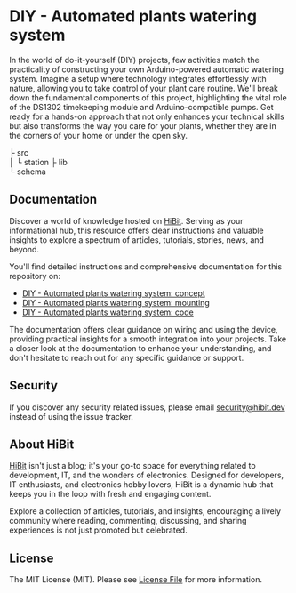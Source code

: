 # DIY - Automated plants watering system
In the world of do-it-yourself (DIY) projects, few activities match the practicality of constructing your own Arduino-powered automatic watering system. Imagine a setup where technology integrates effortlessly with nature, allowing you to take control of your plant care routine. We'll break down the fundamental components of this project, highlighting the vital role of the DS1302 timekeeping module and Arduino-compatible pumps. Get ready for a hands-on approach that not only enhances your technical skills but also transforms the way you care for your plants, whether they are in the corners of your home or under the open sky.  

├ src  
│  └ station 
├ lib  
└ schema  

## Documentation
Discover a world of knowledge hosted on [HiBit](https://www.hibit.dev). Serving as your informational hub, this resource offers clear instructions and valuable insights to explore a spectrum of articles, tutorials, stories, news, and beyond.  

You'll find detailed instructions and comprehensive documentation for this repository on:
- [DIY - Automated plants watering system: concept](https://www.hibit.dev/posts/132/diy-automated-plants-watering-system-concept)
- [DIY - Automated plants watering system: mounting](https://www.hibit.dev/posts/145/diy-automated-plants-watering-system-mounting)
- [DIY - Automated plants watering system: code](https://www.hibit.dev/posts/146/diy-automated-plants-watering-system-code)

The documentation offers clear guidance on wiring and using the device, providing practical insights for a smooth integration into your projects. Take a closer look at the documentation to enhance your understanding, and don't hesitate to reach out for any specific guidance or support.

## Security
If you discover any security related issues, please email security@hibit.dev instead of using the issue tracker.

## About HiBit
[HiBit](https://www.hibit.dev) isn't just a blog; it's your go-to space for everything related to development, IT, and the wonders of electronics. Designed for developers, IT enthusiasts, and electronics hobby lovers, HiBit is a dynamic hub that keeps you in the loop with fresh and engaging content.  

Explore a collection of articles, tutorials, and insights, encouraging a lively community where reading, commenting, discussing, and sharing experiences is not just promoted but celebrated.

## License
The MIT License (MIT). Please see [License File](LICENSE) for more information.
